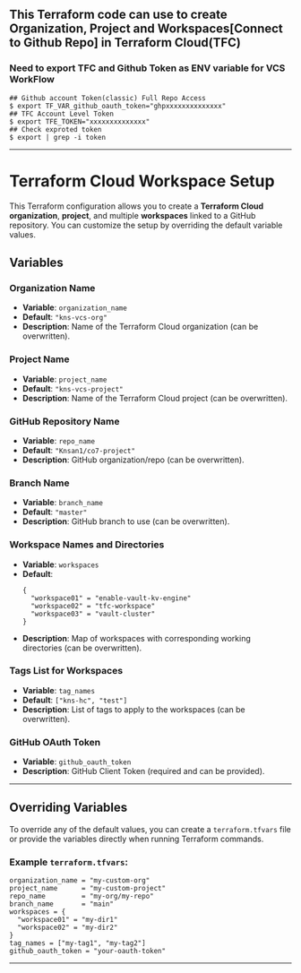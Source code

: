 ## This Terraform code can use to create Organization, Project and Workspaces[Connect to Github Repo] in Terraform Cloud(TFC)
### Need to export TFC and Github Token as ENV variable for VCS WorkFlow
```
## Github account Token(classic) Full Repo Access
$ export TF_VAR_github_oauth_token="ghpxxxxxxxxxxxxxx"
## TFC Account Level Token
$ export TFE_TOKEN="xxxxxxxxxxxxxx"
## Check exproted token
$ export | grep -i token
```

---

# Terraform Cloud Workspace Setup

This Terraform configuration allows you to create a **Terraform Cloud organization**, **project**, and multiple **workspaces** linked to a GitHub repository. You can customize the setup by overriding the default variable values.

## Variables

### Organization Name

- **Variable**: `organization_name`
- **Default**: `"kns-vcs-org"`
- **Description**: Name of the Terraform Cloud organization (can be overwritten).

### Project Name

- **Variable**: `project_name`
- **Default**: `"kns-vcs-project"`
- **Description**: Name of the Terraform Cloud project (can be overwritten).

### GitHub Repository Name

- **Variable**: `repo_name`
- **Default**: `"Knsan1/co7-project"`
- **Description**: GitHub organization/repo (can be overwritten).

### Branch Name

- **Variable**: `branch_name`
- **Default**: `"master"`
- **Description**: GitHub branch to use (can be overwritten).

### Workspace Names and Directories

- **Variable**: `workspaces`
- **Default**: 
  ```hcl
  {
    "workspace01" = "enable-vault-kv-engine"
    "workspace02" = "tfc-workspace"
    "workspace03" = "vault-cluster"
  }
  ```
- **Description**: Map of workspaces with corresponding working directories (can be overwritten).

### Tags List for Workspaces

- **Variable**: `tag_names`
- **Default**: `["kns-hc", "test"]`
- **Description**: List of tags to apply to the workspaces (can be overwritten).

### GitHub OAuth Token

- **Variable**: `github_oauth_token`
- **Description**: GitHub Client Token (required and can be provided).

---

## Overriding Variables

To override any of the default values, you can create a `terraform.tfvars` file or provide the variables directly when running Terraform commands. 

### Example `terraform.tfvars`:

```hcl
organization_name = "my-custom-org"
project_name      = "my-custom-project"
repo_name         = "my-org/my-repo"
branch_name       = "main"
workspaces = {
  "workspace01" = "my-dir1"
  "workspace02" = "my-dir2"
}
tag_names = ["my-tag1", "my-tag2"]
github_oauth_token = "your-oauth-token"
```

---